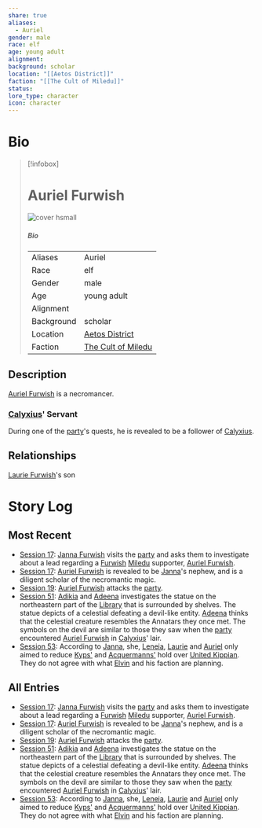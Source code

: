 ```yaml
---
share: true
aliases:
  - Auriel
gender: male
race: elf
age: young adult
alignment: 
background: scholar
location: "[[Aetos District]]"
faction: "[[The Cult of Miledu]]"
status: 
lore_type: character
icon: character
---
```

# Bio
> [!infobox]
> # Auriel Furwish
> ![cover hsmall](insertimage.png)
> ##### Bio
> |  |  |
> | ---- | ---- |
> | Aliases | Auriel|
> | Race| elf |
> | Gender| male|
> | Age | young adult|
> | Alignment|| 
> | Background| scholar|
> | Location|  [Aetos District](../Locations/Areas/Aetos%20District.md)|
> | Faction| [The Cult of Miledu](../../The%20Cult%20of%20Miledu.md)| 
## Description
[Auriel Furwish](Auriel%20Furwish.md) is a necromancer.  
### [Calyxius](../../Calyxius.md)' Servant
During one of the [party](../Factions/Seven%20Up....md)'s quests, he is revealed to be a follower of [Calyxius](../../Calyxius.md).
## Relationships
[Laurie Furwish](../../Laurie%20Furwish.md)'s son
# Story Log
## Most Recent
- [Session 17](../../Session%2017.md): [Janna Furwish](Janna%20Furwish.md) visits the [party](Seven%20Up....md) and asks them to investigate about a lead regarding a [Furwish](Furwish%20Clan.md) [Miledu](Miledu.md) supporter, [Auriel Furwish](Auriel%20Furwish.md).
- [Session 17](../../Session%2017.md): [Auriel Furwish](Auriel%20Furwish.md) is revealed to be [Janna](Janna%20Furwish.md)'s nephew, and is a diligent scholar of the necromantic magic.
- [Session 19](../../Session%2019.md): [Auriel Furwish](Auriel%20Furwish.md) attacks the [party](Seven%20Up....md).
- [Session 51](../Session%20Log/Session%2051.md): [Adikia](Adikia%20Unalome.md) and [Adeena](Adeena%20Oberon.md) investigates the statue on the northeastern part of the [Library](Sunken%20Library.md) that is surrounded by shelves. The statue depicts of a celestial defeating a devil-like entity. [Adeena](Adeena%20Oberon.md) thinks that the celestial creature resembles the Annatars they once met. The symbols on the devil are similar to those they saw when the [party](Seven%20Up....md) encountered [Auriel Furwish](Auriel%20Furwish.md) in [Calyxius](Calyxius.md)' lair.
- [Session 53](../Session%20Log/Session%2053.md): According to [Janna](Janna%20Furwish.md), she, [Leneia](Leneia%20Yarumcy.md), [Laurie](Laurie%20Furwish.md) and [Auriel](Auriel%20Furwish.md) only aimed to reduce [Kyps'](Kyp%20Clan.md) and [Acquermanns'](Acquermann%20Clan.md) hold over [United Kippian](Kingdom%20of%20United%20Kippian.md). They do not agree with what [Elvin](Elvin%20Claymore.md) and his faction are planning.

## All Entries
- [Session 17](../../Session%2017.md): [Janna Furwish](Janna%20Furwish.md) visits the [party](Seven%20Up....md) and asks them to investigate about a lead regarding a [Furwish](Furwish%20Clan.md) [Miledu](Miledu.md) supporter, [Auriel Furwish](Auriel%20Furwish.md).
- [Session 17](../../Session%2017.md): [Auriel Furwish](Auriel%20Furwish.md) is revealed to be [Janna](Janna%20Furwish.md)'s nephew, and is a diligent scholar of the necromantic magic.
- [Session 19](../../Session%2019.md): [Auriel Furwish](Auriel%20Furwish.md) attacks the [party](Seven%20Up....md).
- [Session 51](../Session%20Log/Session%2051.md): [Adikia](Adikia%20Unalome.md) and [Adeena](Adeena%20Oberon.md) investigates the statue on the northeastern part of the [Library](Sunken%20Library.md) that is surrounded by shelves. The statue depicts of a celestial defeating a devil-like entity. [Adeena](Adeena%20Oberon.md) thinks that the celestial creature resembles the Annatars they once met. The symbols on the devil are similar to those they saw when the [party](Seven%20Up....md) encountered [Auriel Furwish](Auriel%20Furwish.md) in [Calyxius](Calyxius.md)' lair.
- [Session 53](../Session%20Log/Session%2053.md): According to [Janna](Janna%20Furwish.md), she, [Leneia](Leneia%20Yarumcy.md), [Laurie](Laurie%20Furwish.md) and [Auriel](Auriel%20Furwish.md) only aimed to reduce [Kyps'](Kyp%20Clan.md) and [Acquermanns'](Acquermann%20Clan.md) hold over [United Kippian](Kingdom%20of%20United%20Kippian.md). They do not agree with what [Elvin](Elvin%20Claymore.md) and his faction are planning.
